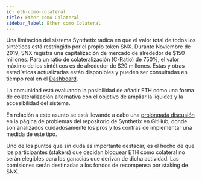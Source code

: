 ```yaml
---
id: eth-como-colateral
title: Ether como Colateral
sidebar_label: Ether como Colateral
---
```

Una limitación del sistema Synthetix radica en que el valor total de todos los sintéticos está restringido por el propio token SNX. Durante Noviembre de 2019, SNX registra una capitalización de mercado de alrededor de $150 millones. Para un ratio de colateralización (C-Ratio) de 750%, el valor máximo de los sintéticos es de alrededor de $20 millones. Estas y otras estadísticas actualizadas están disponibles y pueden ser consultadas en tiempo real en el <a href="https://dashboard.synthetix.io/" class="link" target="_blank">Dashboard</a>.

La comunidad está evaluando la posibilidad de añadir ETH como una forma de colateralización alternativa con el objetivo de ampliar la liquidez y la accesibilidad del sistema.

En relación a este asunto se está llevando a cabo una <a href="https://github.com/Synthetixio/synthetix/issues/232" target="_blank" class="link">prolongada discusión</a> en la página de problemas del repositorio de Synthetix en GitHub, donde son analizados cuidadosamente los pros y los contras de implementar una medida de este tipo.

Uno de los puntos que sin duda es importante destacar, es el hecho de que los participantes (stakers) que decidan bloquear ETH como colateral no serán elegibles para las ganacias que derivan de dicha actividad. Las comisiones serán destinadas a los fondos de recompensa por staking de SNX.

